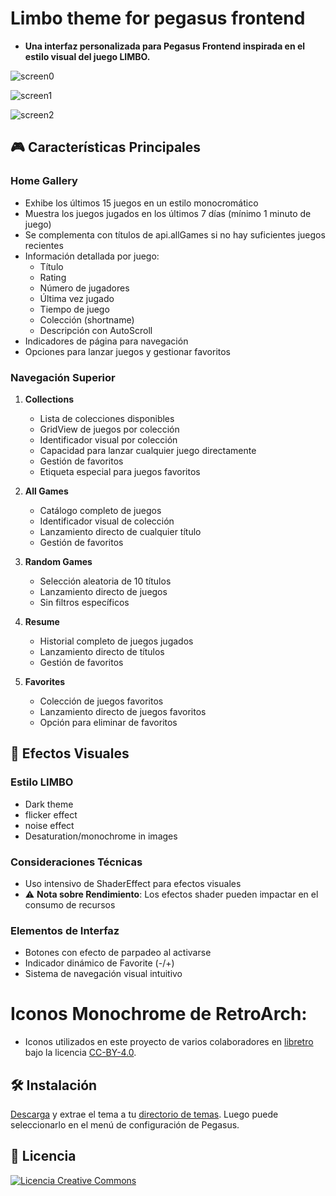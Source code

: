 # Limbo theme for pegasus frontend

- **Una interfaz personalizada para Pegasus Frontend inspirada en el estilo visual del juego LIMBO.**

![screen0](https://github.com/ZagonAb/Limbo/blob/36c410e0c97d7ba66dfe6baf8855d68dd32e89fa/.meta/screnshots/demo.gif)

![screen1](https://github.com/ZagonAb/Limbo/blob/5b1f9b8e32200d62ba6b9d325727928db64cf7e3/.meta/screnshots/screen1.png)

![screen2](https://github.com/ZagonAb/Limbo/blob/5b1f9b8e32200d62ba6b9d325727928db64cf7e3/.meta/screnshots/screen2.png)

## 🎮 Características Principales

### Home Gallery
- Exhibe los últimos 15 juegos en un estilo monocromático
- Muestra los juegos jugados en los últimos 7 días (mínimo 1 minuto de juego)
- Se complementa con títulos de api.allGames si no hay suficientes juegos recientes
- Información detallada por juego:
  - Título
  - Rating
  - Número de jugadores
  - Última vez jugado
  - Tiempo de juego
  - Colección (shortname)
  - Descripción con AutoScroll
- Indicadores de página para navegación
- Opciones para lanzar juegos y gestionar favoritos

### Navegación Superior

1. **Collections**
   - Lista de colecciones disponibles
   - GridView de juegos por colección
   - Identificador visual por colección
   - Capacidad para lanzar cualquier juego directamente
   - Gestión de favoritos
   - Etiqueta especial para juegos favoritos

2. **All Games**
   - Catálogo completo de juegos
   - Identificador visual de colección
   - Lanzamiento directo de cualquier título
   - Gestión de favoritos

3. **Random Games**
   - Selección aleatoria de 10 títulos
   - Lanzamiento directo de juegos
   - Sin filtros específicos

4. **Resume**
   - Historial completo de juegos jugados
   - Lanzamiento directo de títulos
   - Gestión de favoritos

5. **Favorites**
   - Colección de juegos favoritos
   - Lanzamiento directo de juegos favoritos
   - Opción para eliminar de favoritos

## 🎨 Efectos Visuales

### Estilo LIMBO
- Dark theme
- flicker effect
- noise effect
- Desaturation/monochrome in images

### Consideraciones Técnicas
- Uso intensivo de ShaderEffect para efectos visuales
- ⚠️ **Nota sobre Rendimiento**: Los efectos shader pueden impactar en el consumo de recursos

### Elementos de Interfaz
- Botones con efecto de parpadeo al activarse
- Indicador dinámico de Favorite (-/+)
- Sistema de navegación visual intuitivo

# Iconos Monochrome de RetroArch:
- Iconos utilizados en este proyecto de varios colaboradores en [libretro](https://github.com/libretro/retroarch-assets/tree/master/xmb/monochrome/png) bajo la licencia [CC-BY-4.0](https://creativecommons.org/licenses/by/4.0/deed.en).

## 🛠️ Instalación

[Descarga](https://github.com/ZagonAb/Limbo/archive/refs/heads/main.zip) y extrae el tema a tu [directorio de temas](http://pegasus-frontend.org/docs/user-guide/installing-themes). Luego puede seleccionarlo en el menú de configuración de Pegasus.

## 📜 Licencia

<a rel="license" href="http://creativecommons.org/licenses/by-nc-sa/4.0/"><img alt="Licencia Creative Commons" style="border-width:0" src="https://i.creativecommons.org/l/by-nc-sa/4.0/88x31.png" /></a><br /><a rel="license" href="http://creativecommons.org/licenses/by-nc-sa/4.0/"></a>
